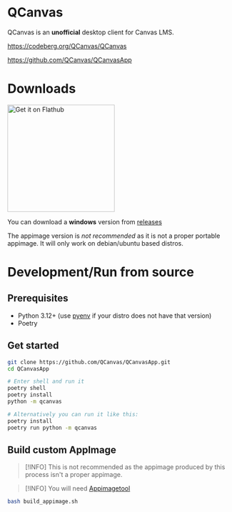 # QCanvas

QCanvas is an **unofficial** desktop client for Canvas LMS.

https://codeberg.org/QCanvas/QCanvas

https://github.com/QCanvas/QCanvasApp

# Downloads

<a href='https://flathub.org/apps/io.github.qcanvas.QCanvasApp'>
    <img width='240' alt='Get it on Flathub' src='https://flathub.org/api/badge?svg&locale=en'/>
</a>

You can download a **windows** version from [releases](https://github.com/QCanvas/QCanvasApp/releases)

The appimage version is *not recommended* as it is not a proper portable appimage. It will only work on debian/ubuntu
based distros.

# Development/Run from source

## Prerequisites

- Python 3.12+ (use [pyenv](https://github.com/pyenv/pyenv) if your distro does not have that version)
- Poetry

## Get started

```bash
git clone https://github.com/QCanvas/QCanvasApp.git
cd QCanvasApp

# Enter shell and run it
poetry shell
poetry install
python -m qcanvas

# Alternatively you can run it like this:
poetry install
poetry run python -m qcanvas
```

## Build custom AppImage

> [!INFO]
> This is not recommended as the appimage produced by this process isn't a proper appimage.

> [!INFO]
> You will need [Appimagetool](https://github.com/AppImage/appimagetool)

```bash
bash build_appimage.sh
```